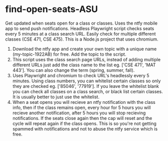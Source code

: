 # find-open-seats-ASU
Get updated when seats open for a class or classes. Uses the ntfy mobile app to send push notifications. Headless Playwright script checks seats every 5 minutes at a class search URL. Easily check for multiple different classes (CSE 471, CSE 475). This is a Node.js project that uses chromium.

1) Download the ntfy app and create your own topic with a unique name (my-topic-1922AB) for free. Add the topic to the script.
2) This script uses the class search page URLs, instead of adding multiple different URLs just add the class name to the list eg. \['CSE 471', 'MAT 443'\]. You can also change the term (spring, summer, fall).
3) Uses Playwright and chromium to check URL's headlessly every 5 minutes. Using class numbers, you can whitelist certain classes so only they are checked eg. \['85046', '77919'\]. If you leave the whitelist blank you can check all classes on a class search, or black list certain classes. It is usually better to just use the whitelist.
4) When a seat opens you will recieve an ntfy notification with the class info, then if the class remains open, every hour for 5 hours you will recieve another notification, after 5 hours you will stop recieving notifications. If the seats close again then the cap will reset and the cycle will repeat again if the class opens. This is so you're not getting spammed with notifications and not to abuse the ntfy service which is free.
